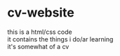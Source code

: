 # cv-website
this is a html/css code <br/>
it contains the things i do/ar learning <br/>
it's somewhat of a cv 
